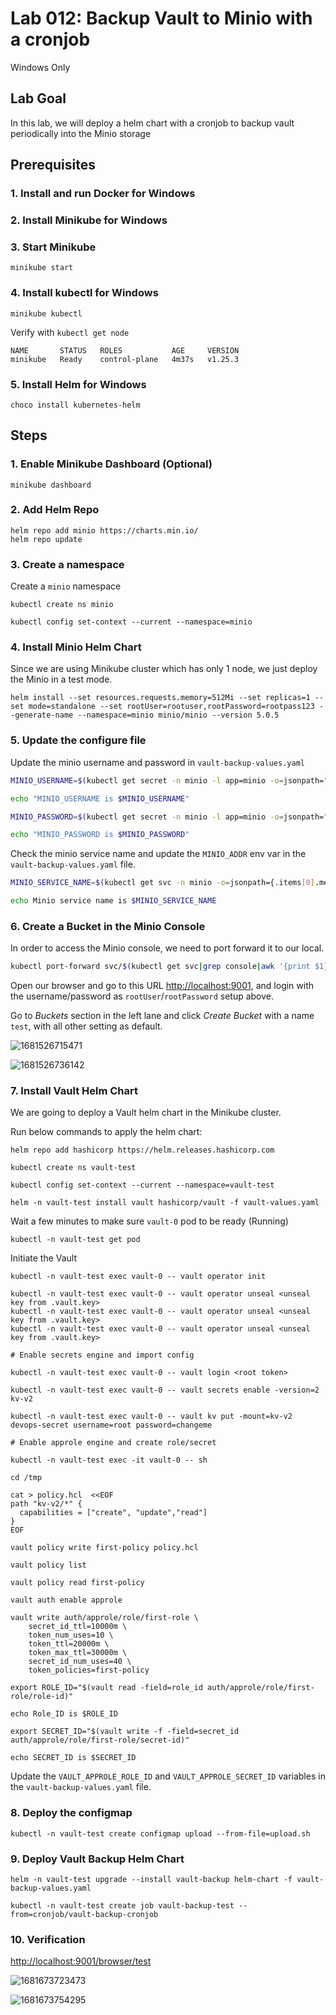 # Lab 012: Backup Vault to Minio with a cronjob

Windows Only

## Lab Goal

In this lab, we will deploy a helm chart with a cronjob to backup vault periodically into the Minio storage

## Prerequisites

### 1. Install and run Docker for Windows

### 2. Install Minikube for Windows

### 3. Start Minikube

`minikube start`

### 4. Install kubectl for Windows

```dos
minikube kubectl
```

Verify with `kubectl get node`

```dos
NAME       STATUS   ROLES           AGE     VERSION
minikube   Ready    control-plane   4m37s   v1.25.3
```

### 5. Install Helm for Windows

```dos
choco install kubernetes-helm
```

## Steps

### 1. Enable Minikube Dashboard (Optional)

```dos
minikube dashboard
```

### 2. Add Helm Repo

```dos
helm repo add minio https://charts.min.io/
helm repo update
```

### 3. Create a namespace

Create a `minio` namespace

```dos
kubectl create ns minio

kubectl config set-context --current --namespace=minio
```

### 4. Install Minio Helm Chart

Since we are using Minikube cluster which has only 1 node, we just deploy the Minio in a test mode.

<!--
helm search repo minio/minio -l

minio/minio     5.0.8           RELEASE.2023-04-13T03-08-07Z    Multi-Cloud Object Storage
minio/minio     5.0.7           RELEASE.2023-02-10T18-48-39Z    Multi-Cloud Object Storage
minio/minio     5.0.6           RELEASE.2023-02-10T18-48-39Z    Multi-Cloud Object Storage
minio/minio     5.0.5           RELEASE.2023-01-31T02-24-19Z    Multi-Cloud Object Storage
minio/minio     5.0.4           RELEASE.2022-12-12T19-27-27Z    Multi-Cloud Object Storage
minio/minio     5.0.3           RELEASE.2022-12-12T19-27-27Z    Multi-Cloud Object Storage
minio/minio     5.0.2           RELEASE.2022-12-12T19-27-27Z    Multi-Cloud Object Storage
minio/minio     5.0.1           RELEASE.2022-11-11T03-44-20Z    Multi-Cloud Object Storage
minio/minio     5.0.0           RELEASE.2022-10-24T18-35-07Z    Multi-Cloud Object Storage

-->

```dos
helm install --set resources.requests.memory=512Mi --set replicas=1 --set mode=standalone --set rootUser=rootuser,rootPassword=rootpass123 --generate-name --namespace=minio minio/minio --version 5.0.5
```

### 5. Update the configure file

Update the minio username and password in `vault-backup-values.yaml`

```bash
MINIO_USERNAME=$(kubectl get secret -n minio -l app=minio -o=jsonpath="{.items[0].data.rootUser}"|base64 -d)

echo "MINIO_USERNAME is $MINIO_USERNAME"

MINIO_PASSWORD=$(kubectl get secret -n minio -l app=minio -o=jsonpath="{.items[0].data.rootPassword}"|base64 -d)

echo "MINIO_PASSWORD is $MINIO_PASSWORD"
```

Check the minio service name and update the `MINIO_ADDR` env var in the `vault-backup-values.yaml` file.

```bash
MINIO_SERVICE_NAME=$(kubectl get svc -n minio -o=jsonpath={.items[0].metadata.name})

echo Minio service name is $MINIO_SERVICE_NAME
```

### 6. Create a Bucket in the Minio Console

In order to access the Minio console, we need to port forward it to our local.

```bash
kubectl port-forward svc/$(kubectl get svc|grep console|awk '{print $1}') 9001:9001
```

Open our browser and go to this URL [http://localhost:9001](http://localhost:9001), and login with the username/password as `rootUser`/`rootPassword` setup above.

Go to *Buckets* section in the left lane and click *Create Bucket* with a name `test`, with all other setting as default.

![1681526715471](image/01_Y_WindowsOnly/1681526715471.png)

![1681526736142](image/01_Y_WindowsOnly/1681526736142.png)

### 7. Install Vault Helm Chart

We are going to deploy a Vault helm chart in the Minikube cluster.

Run below commands to apply the helm chart:

```dos
helm repo add hashicorp https://helm.releases.hashicorp.com

kubectl create ns vault-test

kubectl config set-context --current --namespace=vault-test

helm -n vault-test install vault hashicorp/vault -f vault-values.yaml
```

Wait a few minutes to make sure `vault-0` pod to be ready (Running)

```dos
kubectl -n vault-test get pod
```

Initiate the Vault

```dos
kubectl -n vault-test exec vault-0 -- vault operator init

kubectl -n vault-test exec vault-0 -- vault operator unseal <unseal key from .vault.key>
kubectl -n vault-test exec vault-0 -- vault operator unseal <unseal key from .vault.key>
kubectl -n vault-test exec vault-0 -- vault operator unseal <unseal key from .vault.key>

# Enable secrets engine and import config

kubectl -n vault-test exec vault-0 -- vault login <root token>

kubectl -n vault-test exec vault-0 -- vault secrets enable -version=2 kv-v2 

kubectl -n vault-test exec vault-0 -- vault kv put -mount=kv-v2 devops-secret username=root password=changeme

# Enable approle engine and create role/secret

kubectl -n vault-test exec -it vault-0 -- sh

cd /tmp

cat > policy.hcl  <<EOF
path "kv-v2/*" {
  capabilities = ["create", "update","read"]
}
EOF

vault policy write first-policy policy.hcl

vault policy list

vault policy read first-policy

vault auth enable approle

vault write auth/approle/role/first-role \
    secret_id_ttl=10000m \
    token_num_uses=10 \
    token_ttl=20000m \
    token_max_ttl=30000m \
    secret_id_num_uses=40 \
    token_policies=first-policy

export ROLE_ID="$(vault read -field=role_id auth/approle/role/first-role/role-id)"

echo Role_ID is $ROLE_ID

export SECRET_ID="$(vault write -f -field=secret_id auth/approle/role/first-role/secret-id)"

echo SECRET_ID is $SECRET_ID
```

Update the `VAULT_APPROLE_ROLE_ID` and `VAULT_APPROLE_SECRET_ID` variables in the `vault-backup-values.yaml` file.

<!-- 
### 8. Allow minio namespace to access valut-test namespace

`kubectl apply -f network-policy.yaml` 
-->

### 8. Deploy the configmap

```dos
kubectl -n vault-test create configmap upload --from-file=upload.sh
```

<!--
### 9. Verify the configmap and fix the issues if needed

May have to manually update `\r\n` to `\n'.

![1681673458802](image/01_Y_WindowsOnly/1681673458802.png)
-->

### 9. Deploy Vault Backup Helm Chart

```dos
helm -n vault-test upgrade --install vault-backup helm-chart -f vault-backup-values.yaml

kubectl -n vault-test create job vault-backup-test --from=cronjob/vault-backup-cronjob
```

### 10. Verification

<http://localhost:9001/browser/test>

![1681673723473](image/01_Y_WindowsOnly/1681673723473.png)

![1681673754295](image/01_Y_WindowsOnly/1681673754295.png)
